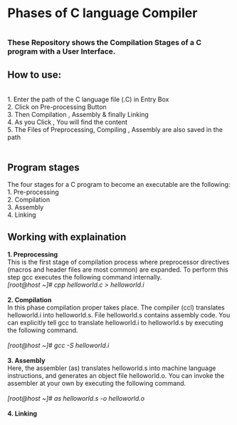 <h1>Phases of C language Compiler<h1>
  <h3>These Repository shows the Compilation Stages of a C program with a User Interface. </h3>


<h2>How to use:</h2> <br>
1. Enter the path of the C language file (.C) in Entry Box <br>
2. Click on Pre-processing Button <br>
3. Then Compilation , Assembly & finally Linking <br>
4. As you Click , You will find the content <br>
5. The Files of Preprocessing, Compiling , Assembly are also saved in the path<br>
<br>
<h2> Program stages </h2>
The four stages for a C program to become an executable are the following:<br>
1. Pre-processing<br>
2. Compilation<br>
3. Assembly<br>
4. Linking<br>

<h2>Working with explaination</h2>
<b>1. Preprocessing</b><br>
This is the first stage of compilation process where preprocessor directives (macros and header files are most common) are expanded. To perform this step gcc executes the following command internally.<br>
<i>[root@host ~]# cpp helloworld.c > helloworld.i</i><br>
<br>
<b>2. Compilation</b><br>
In this phase compilation proper takes place. The compiler (ccl) translates helloworld.i into helloworld.s. File helloworld.s contains assembly code. You can explicitly tell gcc to translate helloworld.i to helloworld.s by executing the following command.<br>
<br>
<i>[root@host ~]# gcc -S helloworld.i</i><br>
<br>
<b>3. Assembly</b><br>
Here, the assembler (as) translates helloworld.s into machine language instructions, and generates an object file helloworld.o. You can invoke the assembler at your own by executing the following command.<br>
<br>
<i>[root@host ~]# as helloworld.s -o helloworld.o</i><br>
<br>
<b>4. Linking</b><br
This is the final stage in compilation of "Hello World!" program. This phase links object files to produce final executable file.<br>
